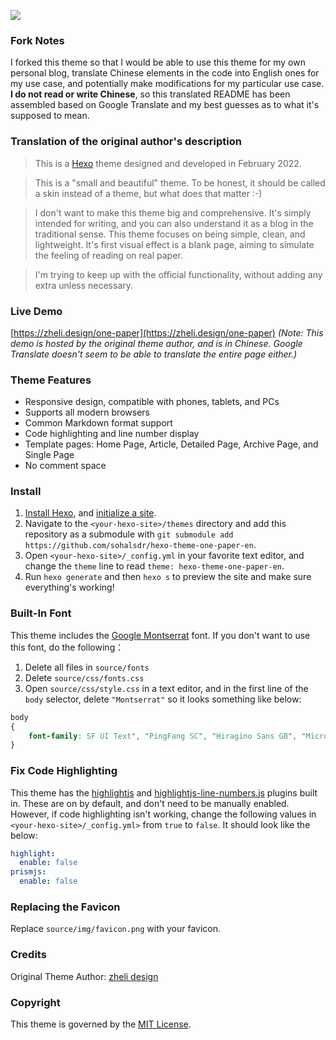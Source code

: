 ![](https://raw.githubusercontent.com/sohalsdr/hexo-theme-one-paper-en/main/source/img/one-paper.png)



### Fork Notes

I forked this theme so that I would be able to use this theme for my own personal blog, translate Chinese elements in the code into English ones for my use case, and potentially make modifications for my particular use case. **I do not read or write Chinese**, so this translated README has been assembled based on Google Translate and my best guesses as to what it's supposed to mean.



### Translation of the original author's description

> This is a [Hexo](https://hexo.io/) theme designed and developed in February 2022.

> This is a "small and beautiful" theme. To be honest, it should be called a skin instead of a theme, but what does that matter :-)

> I don't want to make this theme big and comprehensive. It's simply intended for writing, and you can also understand it as a blog in the traditional sense. This theme focuses on being simple, clean, and lightweight. It's first visual effect is a blank page, aiming to simulate the feeling of reading on real paper.

> I'm trying to keep up with the official functionality, without adding any extra unless necessary.


 ### Live Demo

 [https://zheli.design/one-paper](https://zheli.design/one-paper) *(Note: This demo is hosted by the original theme author, and is in Chinese. Google Translate doesn't seem to be able to translate the entire page either.)*



 ### Theme Features

 -   Responsive design, compatible with phones, tablets, and PCs
 -   Supports all modern browsers
 -   Common Markdown format support
 -   Code highlighting and line number display
 -   Template pages: Home Page, Article, Detailed Page, Archive Page, and Single Page
 -   No comment space



### Install

 1. [Install Hexo](https://hexo.io/docs/), and [initialize a site](https://hexo.io/docs/setup).
 2. Navigate to the `<your-hexo-site>/themes` directory and add this repository as a submodule with `git submodule add https://github.com/sohalsdr/hexo-theme-one-paper-en`.
 3. Open `<your-hexo-site>/_config.yml` in your favorite text editor, and change the `theme` line to read `theme: hexo-theme-one-paper-en`.
 4. Run `hexo generate` and then `hexo s` to preview the site and make sure everything's working!


### Built-In Font

This theme includes the [Google Montserrat](https://fonts.google.com/specimen/Montserrat) font. If you don't want to use this font, do the following：

1.   Delete all files in `source/fonts`
2.   Delete `source/css/fonts.css`
3.   Open `source/css/style.css` in a text editor, and in the first line of the `body` selector, delete `"Montserrat"` so it looks something like below:

```css
body
{
    font-family: SF UI Text", "PingFang SC", "Hiragino Sans GB", "Microsoft YaHei", "Segoe UI", "Helvetica Neue", Helvetica, "Apple Color Emoji", "Segoe UI Emoji", "Segoe UI Symbol", sans-serif;
}
```



### Fix Code Highlighting

This theme has the [highlightjs](https://highlightjs.org/) and [highlightjs-line-numbers.js](https://github.com/wcoder/highlightjs-line-numbers.js) plugins built in. These are on by default, and don't need to be manually enabled. However, if code highlighting isn't working, change the following values in `<your-hexo-site>/_config.yml>` from `true` to `false`. It should look like the below:

```yml
highlight:
  enable: false
prismjs:
  enable: false
```



### Replacing the Favicon

Replace `source/img/favicon.png` with your favicon. 



### Credits

Original Theme Author: [zheli design](https://zheli.design/)



### Copyright

This theme is governed by the [MIT License](https://mit-license.org/).
